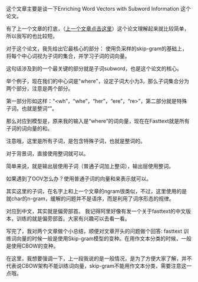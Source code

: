 
这个文章主要是谈一下Enriching Word Vectors with Subword Information 这个论文。

有了上一个文章的打底，（[上一个文章点击这里](https://mp.weixin.qq.com/s?__biz=MzIyNTY1MDUwNQ==&mid=2247483925&idx=1&sn=9b980a4fb55fd55f92684e403188f024&chksm=e87d3033df0ab925e1ebdc3c89637974645698f1680fd1ad25e23db05903e2061ef8242f16a1&token=509904673&lang=zh_CN#rd)）这个论文理解起来就比较简单，所以我写的也比较短。

 对于这个论文，我先给出它最核心的部分： 使用负采样的skip-gram的基础上，将每个中心词视为子词的集合，并学习子词的词向量。 

这句话涉及到的一个最关键的部分就是子词subword，也是这个论文的核心。

 举个例子，现在我们的中心词是"where"，设定子词大小为3，那么子词集合分为两个部分，注意是两个部分。

 第一部分形如这样：“<wh”，“whe”，“her”，“ere”，“re>”，第二部分就是特殊子词，也就是整词“<where>”。 

那么对应到模型是，原来我的输入是“where”的词向量，现在在Fasttext就是所有子词的词向量的和。

 注意哦，这里是所有子词，是包含特殊子词，也就是整词的。

对于背景词，直接使用整词就可以。

 简单来说，就是输出层使用子词（普通子词加上整词），输出层使用整词。

 如果遇到了OOV怎么办？使用普通子词的向量和来表示就可以。

 其实这里的子词，在名字上和上一个文章的ngram很类似，不过，这里使用的是就char的n-gram，缓解的问题并不是语序，而是利用了词序形态的规律。

对应到中文，其实就是偏旁部首。 我记得阿里好像有发一个关于fasttext的中文版本，训练的就是偏旁部首。大家有兴趣可以去看一看。

写完了，我对两个文章做个小总结，顺便对文章开头的问题做个回答: fasttext 训练词向量的时候一般是使用Skip-gram模型的变种。在用作文本分类的时候，一般是使用CBOW的变种。

在这里，我想要强调一下，上一段我说的是一般情况，是为了方便大家了解，并不代表说CBOW架构不能训练词向量，skip-gram不能用作文本分类，需要注意这一点哦。

